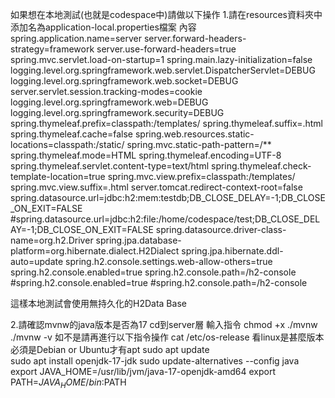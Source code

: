 如果想在本地測試(也就是codespace中)請做以下操作
1.請在resources資料夾中添加名為application-local.properties檔案
內容
spring.application.name=server
server.forward-headers-strategy=framework
server.use-forward-headers=true
spring.mvc.servlet.load-on-startup=1
spring.main.lazy-initialization=false
logging.level.org.springframework.web.servlet.DispatcherServlet=DEBUG
logging.level.org.springframework.web.socket=DEBUG
server.servlet.session.tracking-modes=cookie
logging.level.org.springframework.web=DEBUG
logging.level.org.springframework.security=DEBUG
spring.thymeleaf.prefix=classpath:/templates/
spring.thymeleaf.suffix=.html
spring.thymeleaf.cache=false 
spring.web.resources.static-locations=classpath:/static/
spring.mvc.static-path-pattern=/**
spring.thymeleaf.mode=HTML
spring.thymeleaf.encoding=UTF-8
spring.thymeleaf.servlet.content-type=text/html
spring.thymeleaf.check-template-location=true
spring.mvc.view.prefix=classpath:/templates/
spring.mvc.view.suffix=.html
server.tomcat.redirect-context-root=false
spring.datasource.url=jdbc:h2:mem:testdb;DB_CLOSE_DELAY=-1;DB_CLOSE_ON_EXIT=FALSE
#spring.datasource.url=jdbc:h2:file:/home/codespace/test;DB_CLOSE_DELAY=-1;DB_CLOSE_ON_EXIT=FALSE
spring.datasource.driver-class-name=org.h2.Driver
spring.jpa.database-platform=org.hibernate.dialect.H2Dialect
spring.jpa.hibernate.ddl-auto=update
spring.h2.console.settings.web-allow-others=true
spring.h2.console.enabled=true
spring.h2.console.path=/h2-console
#spring.h2.console.enabled=true
#spring.h2.console.path=/h2-console 

這樣本地測試會使用無持久化的H2Data Base

2.請確認mvnw的java版本是否為17
cd到server層 輸入指令
chmod +x ./mvnw 
./mvnw -v
如不是請再進行以下指令操作
cat /etc/os-release 看linux是甚麼版本 必須是Debian or Ubuntu才有apt
sudo apt update   
sudo apt install openjdk-17-jdk
sudo update-alternatives --config java
export JAVA_HOME=/usr/lib/jvm/java-17-openjdk-amd64
export PATH=$JAVA_HOME/bin:$PATH
